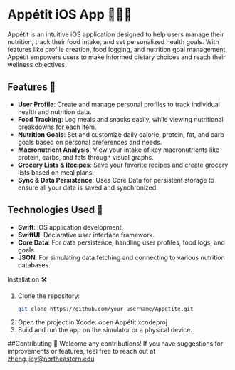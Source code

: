 # Appétit iOS App 🍏🥗🌱

Appétit is an intuitive iOS application designed to help users manage their nutrition, track their food intake, and set personalized health goals. With features like profile creation, food logging, and nutrition goal management, Appétit empowers users to make informed dietary choices and reach their wellness objectives. 

## Features 🌿
- **User Profile**: Create and manage personal profiles to track individual health and nutrition data.
- **Food Tracking**: Log meals and snacks easily, while viewing nutritional breakdowns for each item.
- **Nutrition Goals**: Set and customize daily calorie, protein, fat, and carb goals based on personal preferences and needs.
- **Macronutrient Analysis**: View your intake of key macronutrients like protein, carbs, and fats through visual graphs.
- **Grocery Lists & Recipes**: Save your favorite recipes and create grocery lists based on meal plans.
- **Sync & Data Persistence**: Uses Core Data for persistent storage to ensure all your data is saved and synchronized.

## Technologies Used 🔧
- **Swift**: iOS application development.
- **SwiftUI**: Declarative user interface framework.
- **Core Data**: For data persistence, handling user profiles, food logs, and goals.
- **JSON**: For simulating data fetching and connecting to various nutrition databases.

Installation 🛠️

1. Clone the repository:
   ```bash
   git clone https://github.com/your-username/Appetite.git
2. Open the project in Xcode:
   open Appétit.xcodeproj
3. Build and run the app on the simulator or a physical device.

##Contributing 🤝
Welcome any contributions! If you have suggestions for improvements or features, feel free to reach out at zheng.jiey@northeastern.edu


